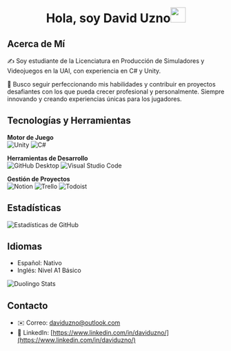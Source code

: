 <h1 align="center">Hola, soy David Uzno<img src="https://media.giphy.com/media/hvRJCLFzcasrR4ia7z/giphy.gif" width="35"></h1>

## Acerca de Mí
✍️ Soy estudiante de la Licenciatura en Producción de Simuladores y Videojuegos en la UAI, con experiencia en C# y Unity.

🎯 Busco seguir perfeccionando mis habilidades y contribuir en proyectos desafiantes con los que pueda crecer profesional y personalmente. Siempre innovando y creando experiencias únicas para los jugadores.

## Tecnologías y Herramientas
**Motor de Juego**<br>
![Unity](https://img.shields.io/badge/Unity-black?logo=unity&style=for-the-badge)
![C#](https://img.shields.io/badge/C%23-blue?logo=c-sharp&style=for-the-badge)

**Herramientas de Desarrollo**<br>
![GitHub Desktop](https://img.shields.io/badge/GitHub%20Desktop-6e5494?logo=github&style=for-the-badge)
![Visual Studio Code](https://img.shields.io/badge/VS%20Code-007ACC?logo=visualstudiocode&style=for-the-badge)

**Gestión de Proyectos**<br>
![Notion](https://img.shields.io/badge/Notion-000000?logo=notion&style=for-the-badge)
![Trello](https://img.shields.io/badge/Trello-0079BF?logo=trello&style=for-the-badge)
![Todoist](https://img.shields.io/badge/Todoist-FF3E3E?logo=todoist&style=for-the-badge)

## Estadísticas
![Estadísticas de GitHub](https://github-readme-stats.vercel.app/api?username=david-uzno&show_icons=true&theme=transparent&locale=es)

## Idiomas
- Español: Nativo<br>
- Inglés: Nivel A1 Básico

![Duolingo Stats](https://duolingo-stats-card.vercel.app/api?username=David549982&theme=mint)

## Contacto
- ✉️ Correo: [daviduzno@outlook.com](mailto:daviduzno@outlook.com)
- 💼 LinkedIn: [https://www.linkedin.com/in/daviduzno/](https://www.linkedin.com/in/daviduzno/)
